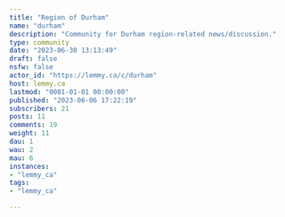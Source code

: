 ```yaml
---
title: "Region of Durham" 
name: "durham"
description: "Community for Durham region-related news/discussion."
type: community
date: "2023-06-30 13:13:49"
draft: false
nsfw: false
actor_id: "https://lemmy.ca/c/durham"
host: lemmy.ca
lastmod: "0001-01-01 00:00:00"
published: "2023-06-06 17:22:19"
subscribers: 21
posts: 11
comments: 19
weight: 11
dau: 1
wau: 2
mau: 6
instances:
- "lemmy_ca"
tags: 
- "lemmy_ca"

---
```

